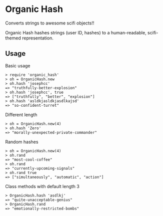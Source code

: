 Organic Hash
============

Converts strings to awesome scifi objects!!

Organic Hash hashes strings (user ID, hashes) to a human-readable, scifi-themed
representation.

## Usage

Basic usage

    > require 'organic_hash'
    > oh = OrganicHash.new
    > oh.hash 'josephcc'
    => "truthfully-better-explosion"
    > oh.hash 'josephcc', true
    => ["truthfully", "better", "explosion"]
    > oh.hash 'asldkjasldkjasdlkajsd'
    => "so-confident-turret"

Different length

    > oh = OrganicHash.new(4)
    > oh.hash 'Zero'
    => "morally-unexpected-private-commander"

Random hashes
    
    > oh = OrganicHash.new(4)
    > oh.rand
    => "most-cool-coffee"
    > oh.rand
    => "currently-upcoming-signals"
    > oh.rand true
    => ["simultaneously", "automatic", "action"]

Class methods with default length 3

    > OrganicHash.hash 'asdlkj'
    => "quite-unacceptable-genius"
    > OrganicHash.rand
    => "emotionally-restricted-bombs"





